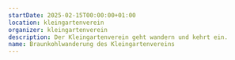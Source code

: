 ```yaml
---
startDate: 2025-02-15T00:00:00+01:00
location: kleingartenverein
organizer: kleingartenverein
description: Der Kleingartenverein geht wandern und kehrt ein.
name: Braunkohlwanderung des Kleingartenvereins
---
```

